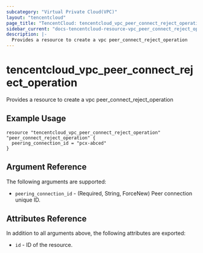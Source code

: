 ```yaml
---
subcategory: "Virtual Private Cloud(VPC)"
layout: "tencentcloud"
page_title: "TencentCloud: tencentcloud_vpc_peer_connect_reject_operation"
sidebar_current: "docs-tencentcloud-resource-vpc_peer_connect_reject_operation"
description: |-
  Provides a resource to create a vpc peer_connect_reject_operation
---
```


# tencentcloud_vpc_peer_connect_reject_operation

Provides a resource to create a vpc peer_connect_reject_operation

## Example Usage

```hcl
resource "tencentcloud_vpc_peer_connect_reject_operation" "peer_connect_reject_operation" {
  peering_connection_id = "pcx-abced"
}
```

## Argument Reference

The following arguments are supported:

* `peering_connection_id` - (Required, String, ForceNew) Peer connection unique ID.

## Attributes Reference

In addition to all arguments above, the following attributes are exported:

* `id` - ID of the resource.




